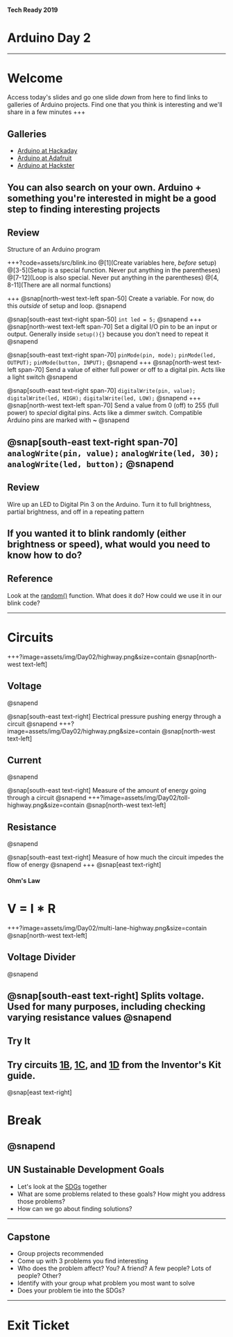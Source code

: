 #### Tech Ready 2019
# Arduino Day 2
---
# Welcome

Access today's slides and go one slide *down* from here to find links to galleries of Arduino projects. Find one that you think is interesting and we'll share in a few minutes
+++
## Galleries

* [Arduino at Hackaday](https://hackaday.com/?s=arduino)
* [Arduino at Adafruit](https://learn.adafruit.com/search?q=arduino)
* [Arduino at Hackster](https://www.hackster.io/arduino/projects)

You can also search on your own. Arduino + something you're interested in might be a good step to finding interesting projects
---
## Review

Structure of an Arduino program

+++?code=assets/src/blink.ino
@[1](Create variables here, *before* setup)
@[3-5](Setup is a special function. Never put anything in the parentheses)
@[7-12](Loop is also special. Never put anything in the parentheses)
@[4, 8-11](There are all normal functions)

+++
@snap[north-west text-left span-50]
Create a variable. For now, do this *outside* of setup and loop.
@snapend

@snap[south-east text-right span-50]
`int led = 5;`
@snapend
+++
@snap[north-west text-left span-70]
Set a digital I/O pin to be an input or output. Generally inside `setup(){}` because you don't need to repeat it
@snapend

@snap[south-east text-right span-70]
`pinMode(pin, mode);`
`pinMode(led, OUTPUT);`
`pinMode(button, INPUT);`
@snapend
+++
@snap[north-west text-left span-70]
Send a value of either full power or off to a digital pin. Acts like a light switch
@snapend

@snap[south-east text-right span-70]
`digitalWrite(pin, value);`
`digitalWrite(led, HIGH);`
`digitalWrite(led, LOW);`
@snapend
+++
@snap[north-west text-left span-70]
Send a value from 0 (off) to 255 (full power) to *special* digital pins. Acts like a dimmer switch. Compatible Arduino pins are marked with **~**
@snapend

@snap[south-east text-right span-70]
`analogWrite(pin, value);`
`analogWrite(led, 30);`
`analogWrite(led, button);`
@snapend
---
## Review

Wire up an LED to Digital Pin 3 on the Arduino. Turn it to full brightness, partial brightness, and off in a repeating pattern

If you wanted it to blink randomly (either brightness or speed), what would you need to know how to do?
---
## Reference

Look at the [random()](https://www.arduino.cc/reference/en/language/functions/random-numbers/random/) function. What does it do? How could we use it in our blink code?

---
# Circuits
+++?image=assets/img/Day02/highway.png&size=contain
@snap[north-west text-left]
## Voltage
@snapend

@snap[south-east text-right]
Electrical pressure pushing energy through a circuit
@snapend
+++?image=assets/img/Day02/highway.png&size=contain
@snap[north-west text-left]
## Current
@snapend

@snap[south-east text-right]
Measure of the amount of energy going through a circuit
@snapend
+++?image=assets/img/Day02/toll-highway.png&size=contain
@snap[north-west text-left]
## Resistance
@snapend

@snap[south-east text-right]
Measure of how much the circuit impedes the flow of energy
@snapend
+++
@snap[east text-right]
#### Ohm's Law
# V = I * R

+++?image=assets/img/Day02/multi-lane-highway.png&size=contain
@snap[north-west text-left]
## Voltage Divider
@snapend

@snap[south-east text-right]
Splits voltage. Used for many purposes, including checking varying resistance values
@snapend
---
## Try It

Try circuits [1B](https://learn.sparkfun.com/tutorials/sparkfun-inventors-kit-experiment-guide---v40/circuit-1b-potentiometer), [1C](https://learn.sparkfun.com/tutorials/sparkfun-inventors-kit-experiment-guide---v40/circuit-1c-photoresistor), and [1D](https://learn.sparkfun.com/tutorials/sparkfun-inventors-kit-experiment-guide---v40/circuit-1d-rgb-night-light) from the Inventor's Kit guide.
---
@snap[east text-right]
# Break
@snapend
---
## UN Sustainable Development Goals

* Let's look at the [SDGs](https://sustainabledevelopment.un.org/?menu=1300) together
* What are some problems related to these goals? How might you address those problems?
* How can we go about finding solutions?
---
## Capstone

* Group projects recommended
* Come up with 3 problems you find interesting
* Who does the problem affect? You? A friend? A few people? Lots of people? Other?
* Identify with your group what problem you most want to solve
* Does your problem tie into the SDGs? 
---
# Exit Ticket